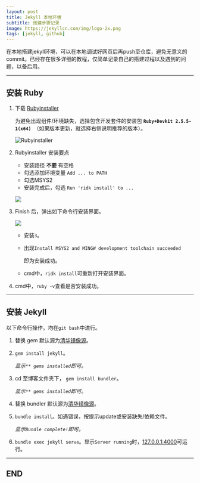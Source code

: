 ```yaml
---
layout: post
title: Jekyll 本地环境
subtitle: 搭建步骤记录
image: https://jekyllcn.com/img/logo-2x.png
tags: [jekyll, github]
---
```


在本地搭建jekyll环境，可以在本地调试好网页后再push至仓库，避免无意义的commit。已经存在很多详细的教程，仅简单记录自己的搭建过程以及遇到的问题，以备后用。

---

安装 Ruby
---

1. 下载 [Rubyinstaller](https://rubyinstaller.org/downloads/)
    
    为避免出现组件/环境缺失，选择包含开发套件的安装包 **`Ruby+Devkit 2.5.5-1(x64) `**（如果版本更新，就选择右侧说明推荐的版本）。

    ![Rubyinstaller](https://sway.office.com/s/hxL5OmoIRO0slVIo/images/1vWtuKLaTaIpeY?quality=470)

2. Rubyinstaller 安装要点

    - 安装路径 **不要** 有空格
    - 勾选添加环境变量 `Add ... to PATH`
    - 勾选MSYS2
    - 安装完成后，勾选 `Run 'ridk install' to ...`

    ![](https://sway.office.com/s/hxL5OmoIRO0slVIo/images/Zc7_AL1kulIjTS?quality=499)

3. Finish 后，弹出如下命令行安装界面。

    ![](https://sway.office.com/s/hxL5OmoIRO0slVIo/images/RxfAIuKpu7cXgL?quality=576)

    - 安装`3`。
    - 出现`Install MSYS2 and MINGW development toolchain succeeded`
    
        即为安装成功。
    - cmd中，`ridk install`可重新打开安装界面。

4. cmd中，`ruby -v`查看是否安装成功。

---

安装 Jekyll
---

以下命令行操作，均在`git bash`中进行。

1.  替换 gem 默认源为[清华镜像源](https://mirror.tuna.tsinghua.edu.cn/help/rubygems/)。

2. `gem install jekyll`。

    _显示`** gems installed`即可。_

3.  cd 至博客文件夹下， `gem install bundler`。

    _显示`** gems installed`即可。_

4.  替换 bundler 默认源为[清华镜像源](https://mirror.tuna.tsinghua.edu.cn/help/rubygems/)。

5.  `bundle install`。如遇错误，按提示update或安装缺失/依赖文件。

    _显示`Bundle complete!`即可。_

6.  `bundle exec jekyll serve`。显示`Server running`时，[127.0.0.1:4000](http://127.0.0.1:4000/)可运行。

---

END
---